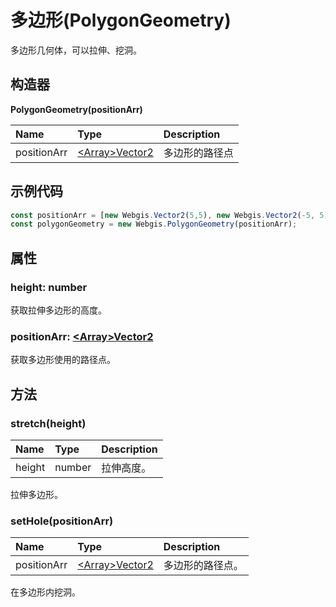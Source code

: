 # 多边形(PolygonGeometry)

多边形几何体，可以拉伸、挖洞。

## 构造器

**PolygonGeometry(positionArr)**

| Name        | Type                                       | Description    |
| :---------- | :----------------------------------------- | :------------- |
| positionArr | [&lt;Array&gt;Vector2](../math/Vector2.md) | 多边形的路径点 |

## 示例代码

```javascript
const positionArr = [new Webgis.Vector2(5,5), new Webgis.Vector2(-5, 5), new Webgis.Vector2(-5, -5), new Webgis.Vector2(5, -5)];
const polygonGeometry = new Webgis.PolygonGeometry(positionArr);
```

## 属性

### height: number

获取拉伸多边形的高度。

### positionArr: [&lt;Array&gt;Vector2](../math/Vector2.md)

获取多边形使用的路径点。

## 方法

### stretch(height)

| Name   | Type   | Description |
| :----- | :----- | :---------- |
| height | number | 拉伸高度。  |

拉伸多边形。

### setHole(positionArr)

| Name        | Type                                       | Description      |
| :---------- | :----------------------------------------- | :--------------- |
| positionArr | [&lt;Array&gt;Vector2](../math/Vector2.md) | 多边形的路径点。 |

在多边形内挖洞。